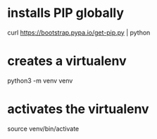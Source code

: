 # installs PIP globally
curl https://bootstrap.pypa.io/get-pip.py | python

# creates a virtualenv
python3 -m venv venv

# activates the virtualenv
source venv/bin/activate